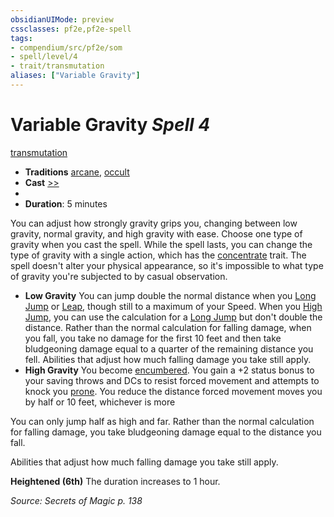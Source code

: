 ```yaml
---
obsidianUIMode: preview
cssclasses: pf2e,pf2e-spell
tags:
- compendium/src/pf2e/som
- spell/level/4
- trait/transmutation
aliases: ["Variable Gravity"]
---
```

# Variable Gravity *Spell 4*   
[transmutation](rules/traits/transmutation.md "Transmutation School Trait")  

- **Traditions** [arcane](rules/traits/arcane.md "Arcane Tradition Trait"), [occult](rules/traits/occult.md "Occult Tradition Trait")
- **Cast** [>>](rules/core-rulebook/chapter-9-playing-the-game.md#Actions "Two-Action") 
- 
- **Duration**: 5 minutes

You can adjust how strongly gravity grips you, changing between low gravity, normal gravity, and high gravity with ease. Choose one type of gravity when you cast the spell. While the spell lasts, you can change the type of gravity with a single action, which has the [concentrate](rules/traits/concentrate.md "Concentrate Action & Ability Trait") trait. The spell doesn't alter your physical appearance, so it's impossible to what type of gravity you're subjected to by casual observation.

- **Low Gravity** You can jump double the normal distance when you [Long Jump](rules/actions/long-jump.md) or [Leap](rules/actions/leap.md), though still to a maximum of your Speed. When you [High Jump](rules/actions/high-jump.md), you can use the calculation for a [Long Jump](rules/actions/long-jump.md) but don't double the distance. Rather than the normal calculation for falling damage, when you fall, you take no damage for the first 10 feet and then take bludgeoning damage equal to a quarter of the remaining distance you fell. Abilities that adjust how much falling damage you take still apply.
- **High Gravity** You become [encumbered](rules/conditions.md#Encumbered). You gain a +2 status bonus to your saving throws and DCs to resist forced movement and attempts to knock you [prone](rules/conditions.md#Prone). You reduce the distance forced movement moves you by half or 10 feet, whichever is more

You can only jump half as high and far. Rather than the normal calculation for falling damage, you take bludgeoning damage equal to the distance you fall.

Abilities that adjust how much falling damage you take still apply.

**Heightened (6th)** The duration increases to 1 hour.

*Source: Secrets of Magic p. 138*